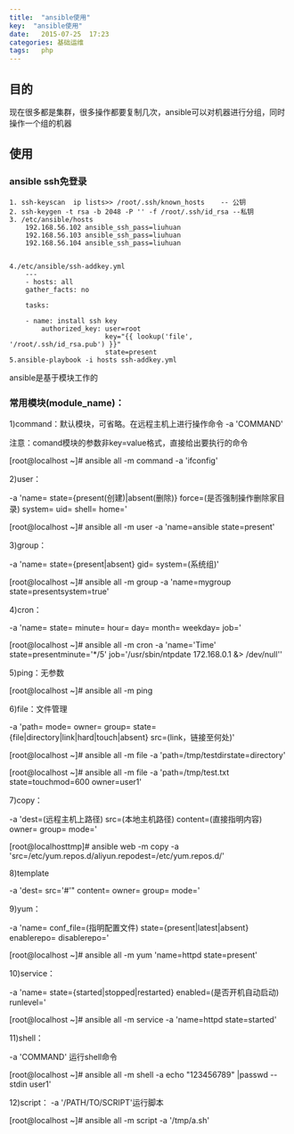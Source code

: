 ```yaml
---
title:  "ansible使用"
key:  "ansible使用"
date:   2015-07-25  17:23
categories: 基础运维
tags:   php
---
```

## 目的

现在很多都是集群，很多操作都要复制几次，ansible可以对机器进行分组，同时操作一个组的机器

## 使用

### ansible  ssh免登录

    1. ssh-keyscan  ip lists>> /root/.ssh/known_hosts    -- 公钥
    2. ssh-keygen -t rsa -b 2048 -P '' -f /root/.ssh/id_rsa --私钥
    3. /etc/ansible/hosts     
        192.168.56.102 ansible_ssh_pass=liuhuan
        192.168.56.103 ansible_ssh_pass=liuhuan
        192.168.56.104 ansible_ssh_pass=liuhuan


    4./etc/ansible/ssh-addkey.yml 
        ---
        - hosts: all
        gather_facts: no

        tasks:

        - name: install ssh key
            authorized_key: user=root 
                            key="{{ lookup('file', '/root/.ssh/id_rsa.pub') }}" 
                            state=present
    5.ansible-playbook -i hosts ssh-addkey.yml

    
 ansible是基于模块工作的

### 常用模块(module_name)：


1)command：默认模块，可省略。在远程主机上进行操作命令
-a 'COMMAND'

注意：comand模块的参数非key=value格式，直接给出要执行的命令

[root@localhost ~]# ansible all -m command -a 'ifconfig'

2)user：

-a 'name= state={present(创建)|absent(删除)} force=(是否强制操作删除家目录) system= uid= shell= home='

[root@localhost ~]# ansible all -m user -a 'name=ansible state=present'

3)group：

-a 'name= state={present|absent} gid= system=(系统组)'

[root@localhost ~]# ansible all -m group -a 'name=mygroup state=presentsystem=true'

4)cron：

-a 'name= state= minute= hour= day= month= weekday= job='

[root@localhost ~]# ansible all -m cron -a 'name='Time' state=presentminute='*/5' job='/usr/sbin/ntpdate 172.168.0.1 &> /dev/null''

5)ping：无参数

[root@localhost ~]# ansible all -m ping

6)file：文件管理

-a 'path= mode= owner= group= state={file|directory|link|hard|touch|absent} src=(link，链接至何处)'

[root@localhost ~]# ansible all -m file -a 'path=/tmp/testdirstate=directory'

[root@localhost ~]# ansible all -m file -a 'path=/tmp/test.txt state=touchmod=600 owner=user1'


7)copy：

-a 'dest=(远程主机上路径) src=(本地主机路径) content=(直接指明内容) owner= group= mode='


[root@localhosttmp]# ansible web -m copy -a 'src=/etc/yum.repos.d/aliyun.repodest=/etc/yum.repos.d/'

8)template

-a 'dest= src=\'#\'" content= owner= group= mode='


9)yum：

-a 'name= conf_file=(指明配置文件) state={present|latest|absent} enablerepo= disablerepo=' 

[root@localhost ~]# ansible all -m yum 'name=httpd state=present' 


10)service：

-a 'name= state={started|stopped|restarted} enabled=(是否开机自动启动) runlevel='


[root@localhost ~]# ansible all -m service -a 'name=httpd state=started'


11)shell：

-a 'COMMAND' 运行shell命令

[root@localhost ~]# ansible all -m shell -a echo "123456789" |passwd --stdin user1'



12)script：
-a '/PATH/TO/SCRIPT'运行脚本

[root@localhost ~]# ansible all -m script -a '/tmp/a.sh'
